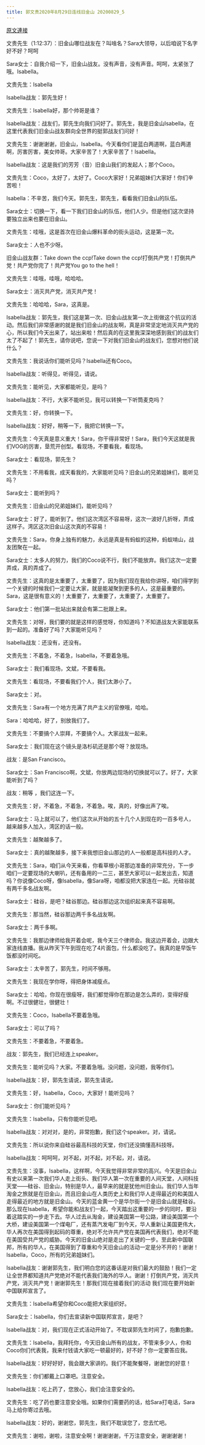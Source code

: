 ```yaml
---
title: 郭文贵2020年8月29日连线旧金山 20200829_5
---
```


[原文連接](https://gnews.org/ThreadView/53482163)

文贵先生（1:12:37）：旧金山哪位战友在？叫啥名？Sara大领导，以后咱说下名字好不好？呵呵


Sara女士：自我介绍一下，旧金山战友。没有声音，没有声音。呵呵，太紧张了哦。Isabella。


文贵先生：Isabella


Isabella战友：郭先生好！


文贵先生：Isabella好，那个帅哥是谁？


Isabella战友：战友们，郭先生向我们问好了。郭先生，我是旧金山Isabella，在这里代表我们旧金山战友群向全世界的挺郭战友们问好！


文贵先生：谢谢谢谢，旧金山，Isabella。今天看你们是蓝白两道啊，蓝白两道啊，厉害厉害，美女帅哥。大家辛苦了！大家辛苦了！Isabella。


Isabella战友：这是我们的芳芳（音）旧金山我们的发起人；那个Coco。


文贵先生：Coco，太好了，太好了。Coco大家好！兄弟姐妹们大家好！你们辛苦啦！


Isabella：不辛苦，我们今天。郭先生，郭先生，看看我们旧金山的队伍。


Sara女士：切换一下，看一下我们旧金山的队伍，他们人少。但是他们这次坚持要独立出来也要在旧金山。


文贵先生：哇哦，这是首次在旧金山爆料革命的街头运动，这是第一次。


Sara女士：人也不少呀。


旧金山战友群：Take down the ccp!Take down the ccp!打倒共产党！打倒共产党！共产党你完了！共产党You go to the hell！


文贵先生：哇哦，哇哦，哈哈哈。


Sara女士：消灭共产党，消灭共产党！


文贵先生：哈哈哈，Sara，这真是。


Isabella战友：郭先生，我们这是第一次、旧金山战友第一次上街做这个抗议的活动。然后我们非常感谢的就是我们旧金山的战友啊，真是非常坚定地消灭共产党的心，所以我们今天出来了，站出来啦！然后真的在这里我深深地感到我们的战友们太了不起了！郭先生，请你说吧，您说一下对我们旧金山的战友们，您想对他们说什么？


文贵先生：我说话你们能听见吗？Isabella还有Coco。


Isabella战友：听得见，听得见，请说。


文贵先生：能听见，大家都能听见，是吗？


Isabella战友：不行，大家不能听见，我可以转换一下听筒麦克吗？


文贵先生：好，你转换一下。


Isabella战友：好好，稍等一下，我把它转换一下。


文贵先生：今天真是意义重大！Sara，你干得非常好！Sara，我们今天这就是我们VOG的厉害，垦荒开创型。看现场，不要看我，看现场。


Sara女士：看现场，郭先生？


文贵先生：不用看我，成天看我的，大家能听见吗？旧金山的兄弟姐妹们，能听见吗？


Sara女士：能听到吗？


文贵先生：旧金山的兄弟姐妹们，能听见吗？


Sara女士：好了，能听到了。他们这次湾区不容易呀，这次一波好几折呀，弄成这样子。湾区这次旧金山这次真的不容易！


文贵先生：Sara，你身上独有的魅力，永远是真是有蚂蚁的这种，蚂蚁啃山，战友团聚在一起。


Sara女士：太多人的努力，我们的Coco说不行，我们不能放弃。我们这次一定要弄成，真的弄成了。


文贵先生：这真的是太重要了，太重要了，因为我们现在我给你讲呀，咱们得学到一个关键的时候我们一定要让大家，就是能凝聚到更多的人，这是最重要的。Sara，这是很有意义的！太重要了，太重要了，太重要了，太重要了。


Sara女士：他们第一批站出来就会有第二批跟上来。


文贵先生：对呀，我们要的就是这样的感觉呀，你知道吗？不知道战友大家能联系到一起的。准备好了吗？大家能听见吗？


Isabella战友：还没有，还没有。


文贵先生：不着急，不着急，Isabella，不要着急哦。


Sara女士：我们看现场，文斌，不要看我。


文贵先生：看现场，不要看我们个人，我们太渺小了。


Sara女士：对。


文贵先生：Sara有一个地方充满了共产主义的官僚哦，哈哈。


Sara：哈哈哈，好了，别放我们了。


文贵先生：不要搞个人崇拜，不要搞个人。大家战友一起来。


Sara女士：我们现在这个镜头是洛杉矶还是那个呀？放现场。


战友：是San Francisco。


Sara女士：San Francisco啊，文斌，你放两边现场的切换就可以了。好了，大家能听到了吗？


战友：稍等 ，我们这连一下。


文贵先生：好，不着急，不着急，不着急。唉，真的，好像出声了唉。


Sara女士：马上就可以了，他们这次从开始的五十几个人到现在的一百多号人，越来越多人加入，湾区的话一般。


文贵先生：越聚越多了。


Sara女士：真的越聚越多，接下来我想旧金山那边的人一般都是高科技的人才。


文贵先生：Sara，咱们从今天来看，你看草根小哥那边准备的非常充分，下一步咱们一定要现场的大喇叭，还有备用的一二三，甚至大家可以一起发出去，知道吗？你说像Coco呀，像Isabella，像Sara呀，咱都没把大家连在一起。光硅谷就有两千多名战友啊。


Sara女士：硅谷，是吧？硅谷那边。硅谷那边这次组织起来真不容易啊。


文贵先生：那当然，硅谷那边两千多名战友啊。


Sara女士：两千多啊。


文贵先生：我那边律师给我开着会呢，我今天三个律师会。我这边开着会，边跟大家连线直播。我从昨天下午到现在吃了4片面包，什么都没吃了。我真的是早饭午饭都没时间吃。


Sara女士：太辛苦了，郭先生，时间不够用。


文贵先生：我现在学你呀，得把身体减瘦点。


Sara女士：哈哈，你现在很瘦呀，我们都觉得你在那边是怎么弄的，变得好瘦啊。不过很健壮，很健壮！


文贵先生：Coco，Isabella不要着急哦。


Sara女士：可以了吗？


文贵先生：不要着急，不要着急。


战友：郭先生，我们已经连上speaker。


文贵先生：能听见吗？大家。不要着急哦。没问题，没问题，我等你们。


Isabella战友：好，郭先生请说，郭先生请说。


文贵先生：好，Isabella，Coco，大家好！能听见吗？


Sara女士：你们能听见吗？


文贵先生：Isabella，只有你能听见吧。


Isabella战友：对对对，是的，非常抱歉，我们这个speaker。对，请说。


文贵先生：所以说你来自硅谷最高科技的天堂，你们还没搞懂高科技呀。


Isabella战友：呵呵呵，对不起，对不起，对不起，对，请说。


文贵先生：没事，Isabella，这样啊，今天我觉得非常非常的高兴。今天是旧金山有史以来第一次我们华人走上街头、我们华人第一次在重要的人间天堂，人间科技天堂——硅谷、旧金山，特别是华人，最早来的就是犹他州旧金山。我们华人当年淘金之旅就是在旧金山，而且旧金山在人类历史上和我们华人走得最近的和美国人走得最近的地方就是旧金山。今天的蓝金黄一个是华尔街一个是旧金山就是硅谷。那么现在Isabella，希望你能和战友们一起，今天踏出这重要的一步的同时，要沿着这踏实的一步走下去。华人过去从淘金，建设美国第一号公路，建设美国第一个大桥，建设美国第一个煤电厂，还有蒸汽发电厂到今天，华人重新让美国更伟大，华人再次在美国得到起码的尊重，绝对不允许共产党在美国再代表我们，绝对不能在美国受共产党的威胁。今天的旧金山绝对是走出了关键的一步。至此新中国联邦，所有的华人，在美国得到了尊重和今天旧金山的活动一定是分不开的！谢谢！Isabella，Coco，所有的兄弟姐妹们。


Isabella战友：谢谢郭先生，我们明白您的这番话是对我们最大的鼓励！我们一定让全世界都知道共产党绝对不能代表我们海外的华人。谢谢！打倒共产党，消灭共产党，消灭共产党！谢谢郭先生！那我们现在接着我们的活动 我们现在要开始新中国联邦宣言了。


文贵先生：Isabella希望你和Coco能把大家组织好。


Sara女士：Isabella，你们去宣读新中国联邦宣言，是吧？


Isabella战友：对，我们现在正式活动开始了。不耽误郭先生时间了，抱歉抱歉。


文贵先生：Isabella，我拜托你，今天旧金山所有的战友，不管来多少人，你和Coco你们代表我，我来付钱请大家吃一顿最好的，好不好？你一定要答应我。


Isabella战友：好好好好，我会跟大家讲的。我们不能聚餐呀，谢谢您的好意！


文贵先生：你们都戴上口罩吧。注意安全。


Isabella战友：吃上药了，您放心，我们会注意安全的。


文贵先生：吃了药也要注意安全哦。如果你们需要药的话，给Sara打电话，Sara马上给你寄过去哦。


Isabella战友：好的，谢谢您，郭先生，我们不耽误您了，您去忙吧。


文贵先生：谢啦，谢啦，注意安全啊！谢谢谢谢，千万注意安全，谢谢谢谢！
